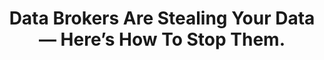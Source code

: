 ---
title: "Data Brokers Are Stealing Your Data — Here’s How To Stop Them."
description: "The data broker industry is out of control, but that doesn't mean there isn't something we can do about it!"
datePublished: 2024-06-18
dateUpdated: 2024-06-18
linkForum: "https://discuss.techlore.tech/t/data-brokers-are-stealing-your-data-here-s-how-to-stop-them/8975"
linkYouTube: "https://www.youtube.com/watch?v=pPXiyqBXedE"
linkPeerTube: "https://neat.tube/w/aZDw3ricXZw59LktPVwjzg"
linkdOdysee: "https://odysee.com/@techlore:3/data-brokers-are-stealing-your:1"
tags: ["Techlore", "Guide"]
---